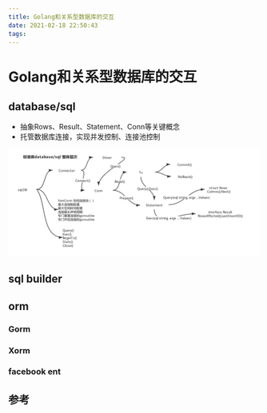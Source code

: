 ```yaml
---
title: Golang和关系型数据库的交互
date: 2021-02-18 22:50:43
tags:
---
```


# Golang和关系型数据库的交互


## database/sql


* 抽象Rows、Result、Statement、Conn等关键概念
* 托管数据库连接，实现并发控制、连接池控制

![database/sql](/pics/golang_database_sql_structure.png)


## sql builder

## orm

### Gorm

### Xorm

### facebook ent

## 参考

